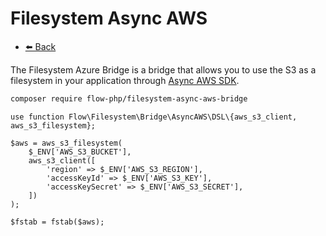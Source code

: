 # Filesystem Async AWS

- [⬅️️ Back](../../introduction.md)

The Filesystem Azure Bridge is a bridge that allows you to use the S3 as a filesystem in your application 
through [Async AWS SDK](https://github.com/async-aws/s3).

```bash
composer require flow-php/filesystem-async-aws-bridge
```

```code
use function Flow\Filesystem\Bridge\AsyncAWS\DSL\{aws_s3_client, aws_s3_filesystem};

$aws = aws_s3_filesystem(
    $_ENV['AWS_S3_BUCKET'],
    aws_s3_client([
        'region' => $_ENV['AWS_S3_REGION'],
        'accessKeyId' => $_ENV['AWS_S3_KEY'],
        'accessKeySecret' => $_ENV['AWS_S3_SECRET'],
    ])
);

$fstab = fstab($aws);
```